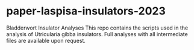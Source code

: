 # paper-laspisa-insulators-2023
Bladderwort Insulator Analyses
This repo contains the scripts used in the analysis of Utricularia gibba insulators. Full analyses with all intermediate files are available upon request.
